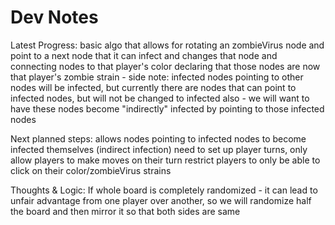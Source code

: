 #  Dev Notes

Latest Progress:
    basic algo that allows for rotating an zombieVirus node and point to a next node that it can infect and changes that node and connecting nodes to that player's color declaring that those nodes are now that player's zombie strain
        - side note: infected nodes pointing to other nodes will be infected, but currently there are nodes that can point to infected nodes, but will not be changed to infected also - we will want to have these nodes become "indirectly" infected by pointing to those infected nodes

Next planned steps:
    allows nodes pointing to infected nodes to become infected themselves (indirect infection)
    need to set up player turns, only allow players to make moves on their turn
    restrict players to only be able to click on their color/zombieVirus strains
    
    
    
Thoughts & Logic:
    If whole board is completely randomized - it can lead to unfair advantage from one player over another, so we will randomize half the board and then mirror it so that both sides are same

